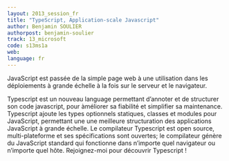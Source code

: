 ```yaml
---
layout: 2013_session_fr
title: "TypeScript, Application-scale Javascript"
author: Benjamin SOULIER
authorpost: benjamin-soulier
track: 13_microsoft
code: s13ms1a
web: 
language: fr
---
```


JavaScript est passée de la simple page web à une utilisation dans les déploiements à grande échelle à la fois sur le serveur et le navigateur.

Typescript est un nouveau language permettant d’annoter et de structurer son code javascript, pour àméliorer sa fiabilité et simplifier sa maintenance. Typescript ajoute les types optionnels statiques, classes et modules pour JavaScript, permettant une une meilleure structuration des applications JavaScript à grande échelle. Le compilateur Typescript est open source, multi-plateforme et ses spécifications sont ouvertes; le compilateur génère du JavaScript standard qui fonctionne dans n’importe quel navigateur ou n’importe quel hôte. Rejoignez-moi pour découvrir Typescript !